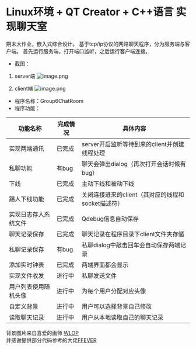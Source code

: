 # Linux环境 + QT Creator + C++语言 实现聊天室

期末大作业，嵌入式综合设计。
基于tcp/ip协议的网路聊天程序，分为服务端与客户端。
首先运行服务端，打开端口监听，之后运行客户端连接。
- 截图：
1. server端
![image.png](https://upload-images.jianshu.io/upload_images/13139591-e184ca2a05859efc.png?imageMogr2/auto-orient/strip%7CimageView2/2/w/1240)

2. client端
![image.png](https://upload-images.jianshu.io/upload_images/13139591-6791cf909d279d53.png?imageMogr2/auto-orient/strip%7CimageView2/2/w/1240)

- 程序名称：Group6ChatRoom
- 程序功能：

| 功能名称 | 完成情况 | 具体内容 |
| ------ | ------ | ------ |
| 实现两端通讯 | 已完成 | server开启监听等待到来的client并创建线程处理 |
| 私聊功能 | 有bug | 聊天会弹出dialog（再次打开会话时候有bug） |
| 下线 | 已完成 | 主动下线和被动下线 |
| 踢人下线功能 | 已完成 | 关闭连接进来的client（其对应的线程和socket描述符） |
| 实现日志存入系统文件 | 已完成 | Qdebug信息自动保存 |
| 聊天记录保存 | 已完成 | 聊天记录在程序目录下client文件夹存储 |
| 私聊记录保存 | 有bug | 私聊dialog中敲击回车会自动保存两端记录 |
| 添加实时钟表 | 已完成 | 两端界面都会显示 |
| 实现文件收发 | 进行中 | 私聊发送文件 |
| 用户列表使用随机头像 | 进行中 | 为每个用户分配对应头像 |
| 自定义背景 | 进行中 | 用户可以选择背景自己修改 |
| 读取聊天记录 | 进行中 | 用户从本地读取自己的聊天记录 |

背景图片来自喜爱的画师 [WLOP](https://www.patreon.com/wlop)    
并感谢提供部分代码参考的大佬[FFEVER](https://github.com/FFEVER)
